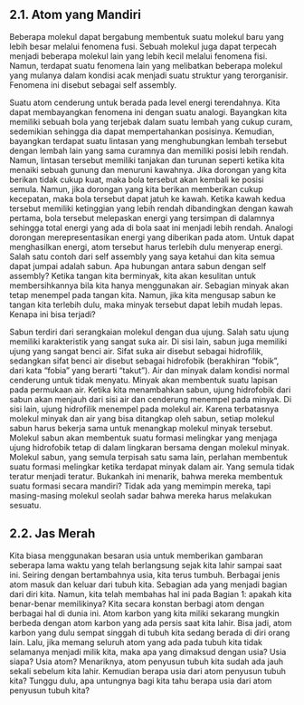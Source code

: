 ## 2.1.	Atom yang Mandiri

Beberapa molekul dapat bergabung membentuk suatu molekul baru yang lebih besar melalui fenomena fusi. Sebuah molekul juga dapat terpecah menjadi beberapa molekul lain yang lebih kecil melalui fenomena fisi. Namun, terdapat suatu fenomena lain yang melibatkan beberapa molekul yang mulanya dalam kondisi acak menjadi suatu struktur yang terorganisir. Fenomena ini disebut sebagai self assembly. 

Suatu atom cenderung untuk berada pada level energi terendahnya. Kita dapat membayangkan fenomena ini dengan suatu analogi. Bayangkan kita memiliki sebuah bola yang terjebak dalam suatu lembah yang cukup curam, sedemikian sehingga dia dapat mempertahankan posisinya. Kemudian, bayangkan terdapat suatu lintasan yang menghubungkan lembah tersebut dengan lembah lain yang sama curamnya dan memiliki posisi lebih rendah. Namun, lintasan tersebut memiliki tanjakan dan turunan seperti ketika kita menaiki sebuah gunung dan menuruni kawahnya. Jika dorongan yang kita berikan tidak cukup kuat, maka bola tersebut akan kembali ke posisi semula. Namun, jika dorongan yang kita berikan memberikan cukup kecepatan, maka bola tersebut dapat jatuh ke kawah. Ketika kawah kedua tersebut memiliki ketinggian yang lebih rendah dibandingkan dengan kawah pertama, bola tersebut melepaskan energi yang tersimpan di dalamnya sehingga total energi yang ada di bola saat ini menjadi lebih rendah. Analogi dorongan merepresentasikan energi yang diberikan pada atom. Untuk dapat menghasilkan energi, atom tersebut harus terlebih dulu menyerap energi.
Salah satu contoh dari self assembly yang saya ketahui dan kita semua dapat jumpai adalah sabun. Apa hubungan antara sabun dengan self assembly? Ketika tangan kita berminyak, kita akan kesulitan untuk membersihkannya bila kita hanya menggunakan air. Sebagian minyak akan tetap menempel pada tangan kita. Namun, jika kita mengusap sabun ke tangan kita terlebih dulu, maka minyak tersebut dapat lebih mudah lepas. Kenapa ini bisa terjadi? 

Sabun terdiri dari serangkaian molekul dengan dua ujung. Salah satu ujung memiliki karakteristik yang sangat suka air. Di sisi lain, sabun juga memiliki ujung yang sangat benci air. Sifat suka air disebut sebagai hidrofilik, sedangkan sifat benci air disebut sebagai hidrofobik (berakhiran “fobik”, dari kata “fobia” yang berarti “takut”). Air dan minyak dalam kondisi normal cenderung untuk tidak menyatu. Minyak akan membentuk suatu lapisan pada permukaan air. Ketika kita menambahkan sabun, ujung hidrofobik dari sabun akan menjauh dari sisi air dan cenderung menempel pada minyak. Di sisi lain, ujung hidrofilik menempel pada molekul air. Karena terbatasnya molekul minyak dan air yang bisa ditangkap oleh sabun, setiap molekul sabun harus bekerja sama untuk menangkap molekul minyak tersebut. Molekul sabun akan membentuk suatu formasi melingkar yang menjaga ujung hidrofobik tetap di dalam lingkaran bersama dengan molekul minyak. Molekul sabun, yang semula terpisah satu sama lain, perlahan membentuk suatu formasi melingkar ketika terdapat minyak dalam air. Yang semula tidak teratur menjadi teratur. Bukankah ini menarik, bahwa mereka membentuk suatu formasi secara mandiri? Tidak ada yang memimpin mereka, tapi masing-masing molekul seolah sadar bahwa mereka harus melakukan sesuatu.


## 2.2.	Jas Merah

Kita biasa menggunakan besaran usia untuk memberikan gambaran seberapa lama waktu yang telah berlangsung sejak kita lahir sampai saat ini. Seiring dengan bertambahnya usia, kita terus tumbuh. Berbagai jenis atom masuk dan keluar dari tubuh kita. Sebagian ada yang menjadi bagian dari diri kita. Namun, kita telah membahas hal ini pada Bagian 1: apakah kita benar-benar memilikinya? Kita secara konstan berbagi atom dengan berbagai hal di dunia ini. Atom karbon yang kita miliki sekarang mungkin berbeda dengan atom karbon yang ada persis saat kita lahir. Bisa jadi, atom karbon yang dulu sempat singgah di tubuh kita sedang berada di diri orang lain. Lalu, jika memang seluruh atom yang ada pada tubuh kita tidak selamanya menjadi milik kita, maka apa yang dimaksud dengan usia? Usia siapa? Usia atom? Menariknya, atom penyusun tubuh kita sudah ada jauh sekali sebelum kita lahir. Kemudian berapa usia dari atom penyusun tubuh kita? Tunggu dulu, apa untungnya bagi kita tahu berapa usia dari atom penyusun tubuh kita? 